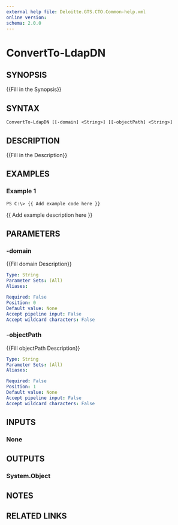 ```yaml
---
external help file: Deloitte.GTS.CTO.Common-help.xml
online version: 
schema: 2.0.0
---
```


# ConvertTo-LdapDN

## SYNOPSIS
{{Fill in the Synopsis}}

## SYNTAX

```
ConvertTo-LdapDN [[-domain] <String>] [[-objectPath] <String>]
```

## DESCRIPTION
{{Fill in the Description}}

## EXAMPLES

### Example 1
```
PS C:\> {{ Add example code here }}
```

{{ Add example description here }}

## PARAMETERS

### -domain
{{Fill domain Description}}

```yaml
Type: String
Parameter Sets: (All)
Aliases: 

Required: False
Position: 0
Default value: None
Accept pipeline input: False
Accept wildcard characters: False
```

### -objectPath
{{Fill objectPath Description}}

```yaml
Type: String
Parameter Sets: (All)
Aliases: 

Required: False
Position: 1
Default value: None
Accept pipeline input: False
Accept wildcard characters: False
```

## INPUTS

### None


## OUTPUTS

### System.Object

## NOTES

## RELATED LINKS


